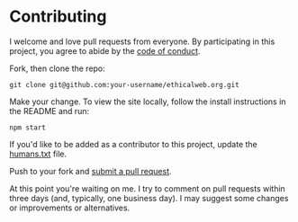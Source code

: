 # Contributing

I welcome and love pull requests from everyone. By participating in this project, you agree to abide by the [code of conduct].

[code of conduct]: http://todogroup.org/opencodeofconduct/#EthicalWeb/adamdscott@protonmail.com

Fork, then clone the repo:

```
git clone git@github.com:your-username/ethicalweb.org.git
```

Make your change. To view the site locally, follow the install instructions in the README and run:

```
npm start
```

If you'd like to be added as a contributor to this project, update the [humans.txt][humans] file.

[humans]: https://github.com/ascott1/ethicalweb.org/blob/master/humans.txt

Push to your fork and [submit a pull request][pr].

[pr]: https://github.com/ascott1/ethicalweb.org/compare/

At this point you're waiting on me. I try to comment on pull requests
within three days (and, typically, one business day). I may suggest
some changes or improvements or alternatives.

